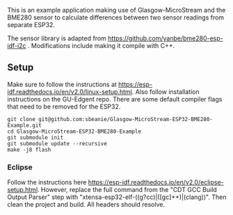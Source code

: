 This is an example application making use of Glasgow-MicroStream and the BME280 sensor to calculate differences between two sensor readings from separate ESP32.

The sensor library is adapted from https://github.com/yanbe/bme280-esp-idf-i2c .  Modifications include making it compile with C++.

## Setup
Make sure to follow the instructions at https://esp-idf.readthedocs.io/en/v2.0/linux-setup.html.
Also follow installation instructions on the GU-Edgent repo.  There are some default compiler flags that need to be removed for the ESP32.
```
git clone git@github.com:sbeanie/Glasgow-MicroStream-ESP32-BME280-Example.git
cd Glasgow-MicroStream-ESP32-BME280-Example
git submodule init
git submodule update --recursive
make -j8 flash
```

### Eclipse
Follow the instructions here https://esp-idf.readthedocs.io/en/v2.0/eclipse-setup.html.
However, replace the full command from the "CDT GCC Build Output Parser" step with "xtensa-esp32-elf-((g?cc)|([gc]++)|(clang))".
Then clean the project and build.  All headers should resolve.
